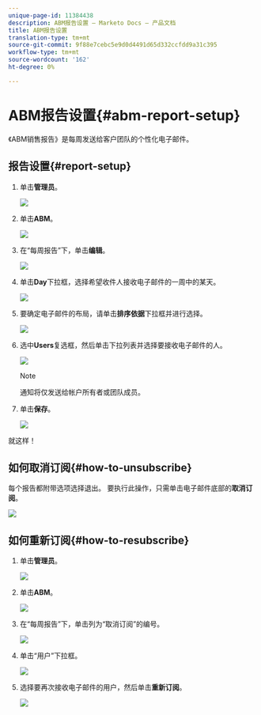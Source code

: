 ```yaml
---
unique-page-id: 11384438
description: ABM报告设置 — Marketo Docs — 产品文档
title: ABM报告设置
translation-type: tm+mt
source-git-commit: 9f88e7cebc5e9d0d4491d65d332ccfdd9a31c395
workflow-type: tm+mt
source-wordcount: '162'
ht-degree: 0%

---
```



# ABM报告设置{#abm-report-setup}

《ABM销售报告》是每周发送给客户团队的个性化电子邮件。

## 报告设置{#report-setup}

1. 单击&#x200B;**管理员**。

   ![](assets/one-3.png)

1. 单击&#x200B;**ABM**。

   ![](assets/two-2.png)

1. 在“每周报告”下，单击&#x200B;**编辑**。

   ![](assets/three-3.png)

1. 单击&#x200B;**Day**&#x200B;下拉框，选择希望收件人接收电子邮件的一周中的某天。

   ![](assets/four-4.png)

1. 要确定电子邮件的布局，请单击&#x200B;**排序依据**&#x200B;下拉框并进行选择。

   ![](assets/five-3.png)

1. 选中&#x200B;**Users**&#x200B;复选框，然后单击下拉列表并选择要接收电子邮件的人。

   ![](assets/six-2.png)

   >[!NOTE]
   >
   >通知将仅发送给帐户所有者或团队成员。

1. 单击&#x200B;**保存**。

   ![](assets/seven-2.png)

就这样！

## 如何取消订阅{#how-to-unsubscribe}

每个报告都附带选项选择退出。 要执行此操作，只需单击电子邮件底部的&#x200B;**取消订阅**。

![](assets/eight-1.png)

## 如何重新订阅{#how-to-resubscribe}

1. 单击&#x200B;**管理员**。

   ![](assets/one-3.png)

1. 单击&#x200B;**ABM**。

   ![](assets/two-2.png)

1. 在“每周报告”下，单击列为“取消订阅”的编号。

   ![](assets/nine.png)

1. 单击“用户”下拉框。

   ![](assets/ten.png)

1. 选择要再次接收电子邮件的用户，然后单击&#x200B;**重新订阅**。

   ![](assets/eleven.png)
